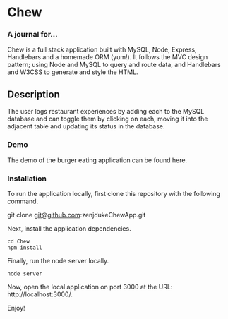 # Chew

### A journal for...

Chew is a full stack application built with MySQL, Node, Express, Handlebars and a homemade ORM (yum!). It follows the MVC design pattern; using Node and MySQL to query and route data, and Handlebars and W3CSS to generate and style the HTML.

## Description

The user logs restaurant experiences by adding each to the MySQL database and can toggle them by clicking on each, moving it into the adjacent table and updating its status in the database.

### Demo

The demo of the burger eating application can be found here.

### Installation

To run the application locally, first clone this repository with the following command.

git clone git@github.com:zenjdukeChewApp.git

Next, install the application dependencies.
```
cd Chew
npm install
```
Finally, run the node server locally.
```
node server
```
Now, open the local application on port 3000 at the URL: http://localhost:3000/.

Enjoy!
